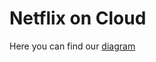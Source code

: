 # Netflix on Cloud
Here you can find our [diagram](https://app.diagrams.net/#G1dPfCubegRsVDGFJYgkGL3bwugiybtVrr#%7B%22pageId%22%3A%22tVUJ8M3Pg1m0Dv-fLw4o%22%7D)
